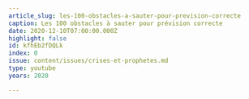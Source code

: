 ```yaml
---
article_slug: les-100-obstacles-a-sauter-pour-prevision-correcte
caption: Les 100 obstacles à sauter pour prévision correcte
date: 2020-12-10T07:00:00.000Z
highlight: false
id: kfhEb2fDQLk
index: 0
issue: content/issues/crises-et-prophetes.md
type: youtube
years: 2020

---
```

